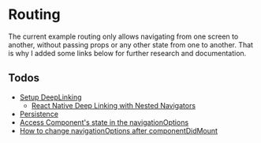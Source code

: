 # Routing

The current example routing only allows navigating from one screen to another,
without passing props or any other state from one to another. That is why I added
some links below for further research and documentation.

## Todos

- [Setup DeepLinking](https://reactnavigation.org/docs/en/deep-linking.html)
  - [React Native Deep Linking with Nested Navigators](https://medium.com/@ivanzotov/react-native-deep-linking-with-authorization-screen-drawer-and-nested-navigators-in-react-4f702b1520a0)
- [Persistence](https://reactnavigation.org/docs/en/state-persistence.html)
- [Access Component's state in the navigationOptions](https://stackoverflow.com/a/50236556/1238150)
- [How to change navigationOptions after componentDidMount](https://github.com/react-navigation/react-navigation/issues/1789#issuecomment-306744481)